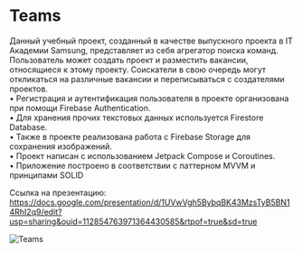 # Teams
Данный учебный проект, созданный в качестве выпускного проекта в IT Академии Samsung, представляет из себя агрегатор поиска команд. Пользователь может создать проект и разместить вакансии, относящиеся к этому проекту. Соискатели в свою очередь могут откликаться на различные вакансии и переписываться с создателями проектов.
<br />• Регистрация и аутентификация пользователя в проекте организована при помощи Firebase Authentication.
<br />• Для хранения прочих текстовых данных используется Firestore Database.
<br />• Также в проекте реализована работа с Firebase Storage для сохранения изображений.
<br />• Проект написан с использованием Jetpack Compose и Coroutines.
<br />• Приложение построено в соответствии с паттерном MVVM и принципами SOLID

Ссылка на презентацию: https://docs.google.com/presentation/d/1UVwVgh5BybqBK43MzsTyB5BN14RhI2q9/edit?usp=sharing&ouid=112854763971364430585&rtpof=true&sd=true

![Teams](https://github.com/Maximus2004/StudentApp/assets/45393927/400bdc1a-7fc9-4536-8b7b-6421924a1e1c)
